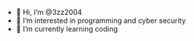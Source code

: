 - 👋 Hi, I’m @3zz2004
- 👀 I’m interested in programming and cyber security
- 🌱 I’m currently learning coding

<!---
3zz2004/3zz2004 is a ✨ special ✨ repository because its `README.md` (this file) appears on your GitHub profile.
You can click the Preview link to take a look at your changes.
--->
